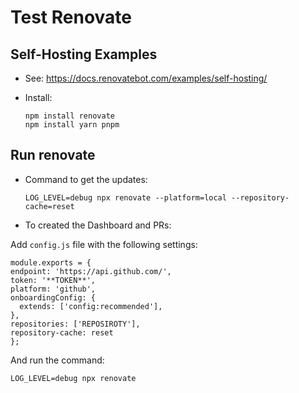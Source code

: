 # Test Renovate

## Self-Hosting Examples
* See: https://docs.renovatebot.com/examples/self-hosting/

- Install:

  ```
  npm install renovate
  npm install yarn pnpm
  ```

## Run renovate

- Command to get the updates:

	```
	LOG_LEVEL=debug npx renovate --platform=local --repository-cache=reset
    ```

- To created the Dashboard and PRs:

Add ```config.js``` file with the following settings:
  ```
module.exports = {
  endpoint: 'https://api.github.com/',
  token: '**TOKEN**',
  platform: 'github',
  onboardingConfig: {
    extends: ['config:recommended'],
  },
  repositories: ['REPOSIROTY'],
  repository-cache: reset
};
  ```
And run the command:
  ```
  LOG_LEVEL=debug npx renovate
  ```